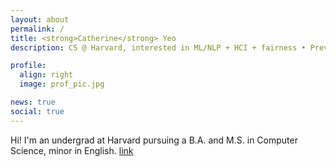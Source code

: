 ```yaml
---
layout: about
permalink: /
title: <strong>Catherine</strong> Yeo
description: CS @ Harvard, interested in ML/NLP + HCI + fairness • Previous SWE @ Apple • Founder of PixelHacks

profile:
  align: right
  image: prof_pic.jpg

news: true
social: true
---
```


Hi! I'm an undergrad at Harvard pursuing a B.A. and M.S. in Computer Science, minor in English. [link](google.com)
